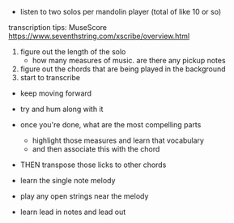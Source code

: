 * listen to two solos per mandolin player (total of like 10 or so)

transcription tips:
MuseScore
https://www.seventhstring.com/xscribe/overview.html
1. figure out the length of the solo
    * how many measures of music. are there any pickup notes
2. figure out the chords that are being played in the background
3. start to transcribe
* keep moving forward
* try and hum along with it

* once you're done, what are the most compelling parts
    * highlight those measures and learn that vocabulary
    * and then associate this with the chord
* THEN transpose those licks to other chords

* learn the single note melody
* play any open strings near the melody
* learn lead in notes and lead out